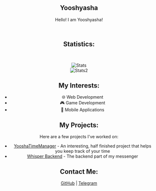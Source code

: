 <h2 align="center">Yooshyasha</h2>
<p align="center">Hello! I am Yooshyasha!</p>

<br><h2 align="center">Statistics:</h2><br>

<p align="center">
    <img src="https://github-readme-stats.vercel.app/api/top-langs/?username=Yooshyasha&layout=compact&theme=tokyonight" alt="Stats">
    <br>
    <img src="https://github-readme-streak-stats.herokuapp.com/?user=Yooshyasha&theme=tokyonight" alt="Stats2">
</p>

<h2 align="center">My Interests:</h2>
<ul align="center">
    <li>🌐 Web Development</li>
    <li>🎮 Game Development</li>
    <li>📱 Mobile Applications</li>
</ul>

<h2 align="center">My Projects:</h2>
<p align="center">Here are a few projects I've worked on:</p>
<ul align="center">
    <li><a href="https://github.com/Yooshyasha/YooshaTimeManager">YooshaTimeManager</a> - An interesting, half finished project that helps you keep track of your time</li>
    <li><a href="https://github.com/Yooshyasha/WhisperBackend">Whisper Backend</a> - The backend part of my messenger</li>
</ul>

<h2 align="center">Contact Me:</h2>
<p align="center">
    <a href="https://github.com/Yooshyasha">GitHub</a> |
    <a href="https://t.me/yooshyasha">Telegram</a>
</p>
